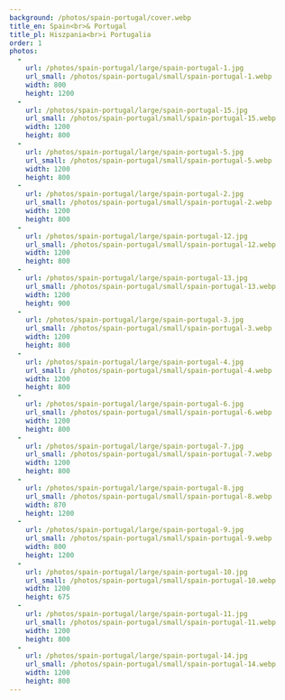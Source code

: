 ```yaml
---
background: /photos/spain-portugal/cover.webp
title_en: Spain<br>& Portugal
title_pl: Hiszpania<br>i Portugalia
order: 1
photos:
  -
    url: /photos/spain-portugal/large/spain-portugal-1.jpg
    url_small: /photos/spain-portugal/small/spain-portugal-1.webp
    width: 800
    height: 1200
  -
    url: /photos/spain-portugal/large/spain-portugal-15.jpg
    url_small: /photos/spain-portugal/small/spain-portugal-15.webp
    width: 1200
    height: 800
  -
    url: /photos/spain-portugal/large/spain-portugal-5.jpg
    url_small: /photos/spain-portugal/small/spain-portugal-5.webp
    width: 1200
    height: 800
  -
    url: /photos/spain-portugal/large/spain-portugal-2.jpg
    url_small: /photos/spain-portugal/small/spain-portugal-2.webp
    width: 1200
    height: 800
  -
    url: /photos/spain-portugal/large/spain-portugal-12.jpg
    url_small: /photos/spain-portugal/small/spain-portugal-12.webp
    width: 1200
    height: 800
  -
    url: /photos/spain-portugal/large/spain-portugal-13.jpg
    url_small: /photos/spain-portugal/small/spain-portugal-13.webp
    width: 1200
    height: 900
  -
    url: /photos/spain-portugal/large/spain-portugal-3.jpg
    url_small: /photos/spain-portugal/small/spain-portugal-3.webp
    width: 1200
    height: 800
  -
    url: /photos/spain-portugal/large/spain-portugal-4.jpg
    url_small: /photos/spain-portugal/small/spain-portugal-4.webp
    width: 1200
    height: 800
  -
    url: /photos/spain-portugal/large/spain-portugal-6.jpg
    url_small: /photos/spain-portugal/small/spain-portugal-6.webp
    width: 1200
    height: 800
  -
    url: /photos/spain-portugal/large/spain-portugal-7.jpg
    url_small: /photos/spain-portugal/small/spain-portugal-7.webp
    width: 1200
    height: 800
  -
    url: /photos/spain-portugal/large/spain-portugal-8.jpg
    url_small: /photos/spain-portugal/small/spain-portugal-8.webp
    width: 870
    height: 1200
  -
    url: /photos/spain-portugal/large/spain-portugal-9.jpg
    url_small: /photos/spain-portugal/small/spain-portugal-9.webp
    width: 800
    height: 1200
  -
    url: /photos/spain-portugal/large/spain-portugal-10.jpg
    url_small: /photos/spain-portugal/small/spain-portugal-10.webp
    width: 1200
    height: 675
  -
    url: /photos/spain-portugal/large/spain-portugal-11.jpg
    url_small: /photos/spain-portugal/small/spain-portugal-11.webp
    width: 1200
    height: 800
  -
    url: /photos/spain-portugal/large/spain-portugal-14.jpg
    url_small: /photos/spain-portugal/small/spain-portugal-14.webp
    width: 1200
    height: 800
---
```


